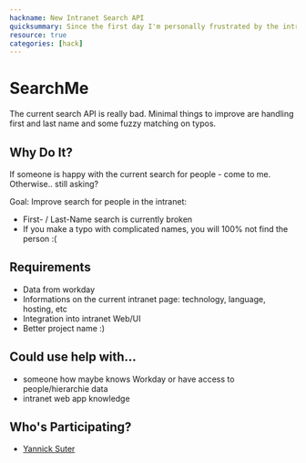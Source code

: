 ```yaml
---
hackname: New Intranet Search API
quicksummary: Since the first day I'm personally frustrated by the intranet search for people (only). Time to change this!
resource: true
categories: [hack]
---
```


SearchMe
========

The current search API is really bad. Minimal things to improve are handling first and last name and some fuzzy matching on typos.

Why Do It?
----------

If someone is happy with the current search for people - come to me. Otherwise.. still asking?

Goal: Improve search for people in the intranet:
* First- / Last-Name search is currently broken 
* If you make a typo with complicated names, you will 100% not find the person :(

Requirements
------------

* Data from workday
* Informations on the current intranet page: technology, language, hosting, etc
* Integration into intranet Web/UI
* Better project name :)

Could use help with...
----------------------

* someone how maybe knows Workday or have access to people/hierarchie data
* intranet web app knowledge

Who's Participating?
--------------------

* [Yannick Suter](/tamedia-hackdays/whoami/yannicksuter)